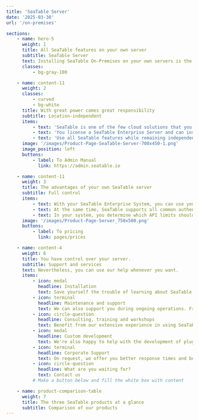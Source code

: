 ```yaml
---
title: 'SeaTable Server'
date: '2025-03-30'
url: '/on-premises'

sections:
    - name: hero-5
      weight: 1
      title: All SeaTable features on your own server
      subtitle: SeaTable Server
      text: Installing SeaTable On-Premises on your own servers is the perfect solution for companies that want full control over their data. With just one instance - your own infrastructure - you maintain complete sovereignty over your data and can fully customize the system to your needs.
      classes:
          - bg-gray-100

    - name: content-11
      weight: 2
      classes:
          - curved
          - bg-white
      title: With great power comes great responsibility
      subtitle: Location-independent
      items:
          - text: 'SeaTable is one of the few cloud solutions that you can also get as an on-premises solution.'
          - text: 'You license a SeaTable Enterprise Server and can install and operate the server software wherever you want.'
          - text: 'Use all SeaTable features while remaining independent: You decide how much support you want from us.'
      image: '/images/Product-Page-SeaTable-Server-700x450-1.png'
      image_position: left
      buttons:
          - label: To Admin Manual
            link: https://admin.seatable.io

    - name: content-11
      weight: 3
      title: The advantages of your own SeaTable server
      subtitle: Full control
      items:
          - text: With your SeaTable Enterprise System, you can use your own URL, templates, custom color codes as well as roles and permissions.
          - text: At the same time, SeaTable supports all common authentication techniques like SAML, OAuth, Shibboleth, Active Directory and LDAP. It enables two-factor authentication and single sign-on and supports cluster-capable backends like Ceph and S3.
          - text: In your system, you determine which API limits should apply or whether any should apply at all.
      image: '/images/Product-Page-Server_750x500.png'
      buttons:
          - label: To pricing
            link: pages/prices

    - name: content-4
      weight: 6
      title: You have control over your server.
      subtitle: Support and services
      text: Nevertheless, you can use our help whenever you want.
      items:
          - icon: medal
            headline: Installation
            text: Save yourself the trouble of learning about SeaTable's special features. We'll handle the one-time installation for you.
          - icon: terminal
            headline: Maintenance and support
            text: We can also support you during ongoing operations. From minor updates to complete OS updates, we handle everything.
          - icon: circle-question
            headline: Consulting, training and workshops
            text: Benefit from our extensive experience in using SeaTable.
          - icon: medal
            headline: Custom development
            text: We're also happy to help with the development of plugins, scripts or templates. Contact us.
          - icon: terminal
            headline: Corporate Support
            text: On request, we offer you better response times and better support.
          - icon: circle-question
            headline: What are you waiting for?
            text: Contact us
          # Make a button below and fill the white box with content

    - name: product-comparison-table
      weight: 7
      title: The three SeaTable products at a glance
      subtitle: Comparison of our products
---
```

